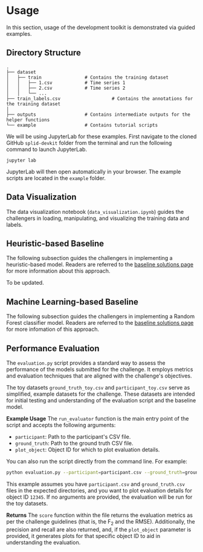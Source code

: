 # Usage
In this section, usage of the development toolkit is demonstrated via guided examples.

## Directory Structure
```
.
├── dataset                  
│   ├── train                # Contains the training dataset
│   │   ├── 1.csv            # Time series 1
│   │   ├── 2.csv            # Time series 2
│   │   └── ...
├── train_labels.csv                   # Contains the annotations for the training dataset
│   
├── outputs                  # Contains intermediate outputs for the helper functions 
└── example                  # Contains tutorial scripts

```
We will be using JupyterLab for these examples. First navigate to the cloned GitHub `splid-devkit` folder from the terminal and run the following command to launch JupyterLab.
```
jupyter lab
```
JupyterLab will then open automatically in your browser. The example scripts are located in the `example` folder.

## Data Visualization
The data visualization notebook (`data_visualization.ipynb`) guides the challengers in loading, manipulating, and visualizing the training data and labels.

## Heuristic-based Baseline
The following subsection guides the challengers in implementing a heuristic-based model. Readers are referred to the [baseline solutions page](https://splid-devkit.readthedocs.io/en/latest/baseline.html#heuristic-based-approach) for more information about this approach.

To be updated.

## Machine Learning-based Baseline
The following subsection guides the challengers in implementing a Random Forest classifier model. Readers are referred to the [baseline solutions page](https://splid-devkit.readthedocs.io/en/latest/baseline.html#machine-learning-based-approach) for more infomation of this approach.


## Performance Evaluation
The `evaluation.py` script provides a standard way to assess the performance of the models submitted for the challenge. It employs metrics and evaluation techniques that are aligned with the challenge's objectives.

The toy datasets `ground_truth_toy.csv` and `participant_toy.csv` serve as simplified, example datasets for the challenge. These datasets are intended for initial testing and understanding of the evaluation script and the baseline model.

**Example Usage**
The `run_evaluator` function is the main entry point of the script and accepts the following arguments:

- `participant`: Path to the participant's CSV file.
- `ground_truth`: Path to the ground truth CSV file.
- `plot_object`: Object ID for which to plot evaluation details.

You can also run the script directly from the command line. For example:
```bash
python evaluation.py --participant=participant.csv --ground_truth=ground_truth.csv --plot_object=12345
```
This example assumes you have `participant.csv` and `ground_truth.csv` files in the expected directories, and you want to plot evaluation details for object ID `12345`. If no arguments are provided, the evaluation will be run for the toy datasets.

**Returns**
The `score` function within the file returns the evaluation metrics as per the challenge guidelines (that is, the F<sub>2</sub> and the RMSE). Additionally, the precision and recall are also returned, and, if the `plot_object` parameter is provided, it generates plots for that specific object ID to aid in understanding the evaluation.
